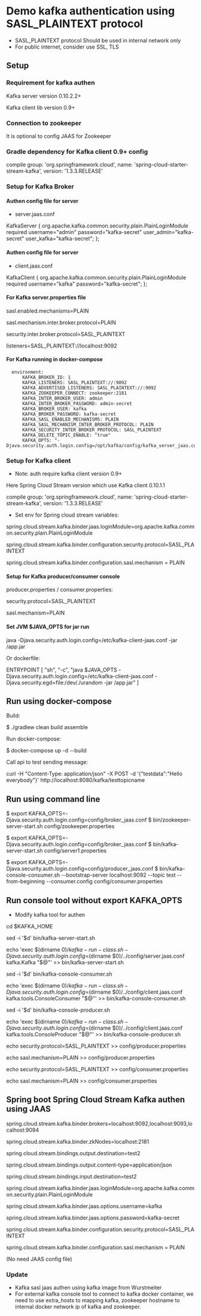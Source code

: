 # Demo kafka authentication using SASL_PLAINTEXT protocol
- SASL_PLAINTEXT protocol Should be used in internal network only
- For public internet, consider use SSL, TLS

## Setup

### Requirement for kafka authen
Kafka server version 0.10.2.2+

Kafka client lib version 0.9+

### Connection to zookeeper

It is optional to config JAAS for Zookeeper


### Gradle dependency for Kafka client 0.9+ config

compile group: 'org.springframework.cloud', name: 'spring-cloud-starter-stream-kafka', version: '1.3.3.RELEASE'

### Setup for Kafka Broker

#### Authen config file for server

- server.jaas.conf

KafkaServer {
    org.apache.kafka.common.security.plain.PlainLoginModule required
    username="admin"
    password="kafka-secret"
    user_admin="kafka-secret"
    user_kafka="kafka-secret";
};

#### Authen config file for server
- client.jaas.conf

KafkaClient {
    org.apache.kafka.common.security.plain.PlainLoginModule required
    username="kafka"
    password="kafka-secret";
};

#### For Kafka server.properties file

sasl.enabled.mechanisms=PLAIN

sasl.mechanism.inter.broker.protocol=PLAIN

security.inter.broker.protocol=SASL_PLAINTEXT

listeners=SASL_PLAINTEXT://localhost:9092

#### For Kafka running in docker-compose

      environment:
          KAFKA_BROKER_ID: 1
          KAFKA_LISTENERS: SASL_PLAINTEXT://:9092
          KAFKA_ADVERTISED_LISTENERS: SASL_PLAINTEXT://:9092
          KAFKA_ZOOKEEPER_CONNECT: zookeeper:2181
          KAFKA_INTER_BROKER_USER: admin
          KAFKA_INTER_BROKER_PASSWORD: admin-secret
          KAFKA_BROKER_USER: kafka
          KAFKA_BROKER_PASSWORD: kafka-secret
          KAFKA_SASL_ENABLED_MECHANISMS: PLAIN
          KAFKA_SASL_MECHANISM_INTER_BROKER_PROTOCOL: PLAIN
          KAFKA_SECURITY_INTER_BROKER_PROTOCOL: SASL_PLAINTEXT
          KAFKA_DELETE_TOPIC_ENABLE: "true"
          KAFKA_OPTS: "-Djava.security.auth.login.config=/opt/kafka/config/kafka_server_jaas.conf"

### Setup for Kafka client

- Note: auth require kafka client version 0.9+

Here Spring Cloud Stream version which use Kafka client 0.10.1.1

compile group: 'org.springframework.cloud', name: 'spring-cloud-starter-stream-kafka', version: '1.3.3.RELEASE'

- Set env for Spring cloud stream variables:

spring.cloud.stream.kafka.binder.jaas.loginModule=org.apache.kafka.common.security.plain.PlainLoginModule

spring.cloud.stream.kafka.binder.configuration.security.protocol=SASL_PLAINTEXT

spring.cloud.stream.kafka.binder.configuration.sasl.mechanism = PLAIN

#### Setup for Kafka producer/consumer console

producer.properties / consumer.properties:

security.protocol=SASL_PLAINTEXT

sasl.mechanism=PLAIN

#### Set JVM $JAVA_OPTS for jar run

java -Djava.security.auth.login.config=/etc/kafka-client-jaas.conf -jar /app.jar


Or dockerfile:

ENTRYPOINT [ "sh", "-c", "java $JAVA_OPTS -Djava.security.auth.login.config=/etc/kafka-client-jaas.conf -Djava.security.egd=file:/dev/./urandom -jar /app.jar" ]


## Run using docker-compose
Build:

$ ./gradlew clean build assemble

Run docker-compose:

$ docker-compose up -d --build

Call api to test sending message:

curl -H "Content-Type: application/json" -X POST -d '{"testdata":"Hello everybody"}' http://localhost:8080/kafka/testtopicname

## Run using command line

$ export KAFKA_OPTS=-Djava.security.auth.login.config=config/broker_jaas.conf
$ bin/zookeeper-server-start.sh config/zookeeper.properties

$ export KAFKA_OPTS=-Djava.security.auth.login.config=config/broker_jaas.conf
$ bin/kafka-server-start.sh config/server1.properties

$ export KAFKA_OPTS=-Djava.security.auth.login.config=config/producer_jaas.conf
$ bin/kafka-console-consumer.sh --bootstrap-server localhost:9092 --topic test --from-beginning --consumer.config config/consumer.properties

## Run console tool without export KAFKA_OPTS

- Modify kafka tool for authen

cd $KAFKA_HOME

sed -i '$d' bin/kafka-server-start.sh

echo 'exec $(dirname $0)/kafka-run-class.sh -Djava.security.auth.login.config=$(dirname $0)/../config/server.jaas.conf kafka.Kafka "$@"' >> bin/kafka-server-start.sh

sed -i '$d' bin/kafka-console-consumer.sh

echo 'exec $(dirname $0)/kafka-run-class.sh -Djava.security.auth.login.config=$(dirname $0)/../config/client.jaas.conf kafka.tools.ConsoleConsumer "$@"' >> bin/kafka-console-consumer.sh

sed -i '$d' bin/kafka-console-producer.sh

echo 'exec $(dirname $0)/kafka-run-class.sh -Djava.security.auth.login.config=$(dirname $0)/../config/client.jaas.conf kafka.tools.ConsoleProducer "$@"' >> bin/kafka-console-producer.sh

echo security.protocol=SASL_PLAINTEXT >> config/producer.properties

echo sasl.mechanism=PLAIN >> config/producer.properties

echo security.protocol=SASL_PLAINTEXT >> config/consumer.properties

echo sasl.mechanism=PLAIN >> config/consumer.properties

## Spring boot Spring Cloud Stream Kafka authen using JAAS

spring.cloud.stream.kafka.binder.brokers=localhost:9092,localhost:9093,localhost:9094

spring.cloud.stream.kafka.binder.zkNodes=localhost:2181

spring.cloud.stream.bindings.output.destination=test2

spring.cloud.stream.bindings.output.content-type=application/json

spring.cloud.stream.bindings.input.destination=test2

spring.cloud.stream.kafka.binder.jaas.loginModule=org.apache.kafka.common.security.plain.PlainLoginModule

spring.cloud.stream.kafka.binder.jaas.options.username=kafka

spring.cloud.stream.kafka.binder.jaas.options.password=kafka-secret

spring.cloud.stream.kafka.binder.configuration.security.protocol=SASL_PLAINTEXT

spring.cloud.stream.kafka.binder.configuration.sasl.mechanism = PLAIN

(No need JAAS config file)

### Update
- Kafka sasl jaas authen using kafka image from Wurstmeiter
- For external kafka console tool to connect to kafka docker container, we need to use extra_hosts to mapping kafka, zookeeper hostname to internal docker network ip of kafka and zookeeper.